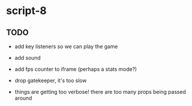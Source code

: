 # script-8

## TODO
- add key listeners so we can play the game

- add sound

- add fps counter to iframe (perhaps a stats mode?)
- drop gatekeeper, it's too slow
- things are getting too verbose! there are too many props being passed around

